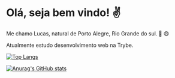 # Olá, seja bem vindo! :v:

Me chamo Lucas, natural de Porto Alegre, Rio Grande do sul. :mate: :smile: 

Atualmente estudo desenvolvimento web na Trybe.






[![Top Langs](https://github-readme-stats.vercel.app/api/top-langs/?username=lucasam1992&layout=compact&theme=tokyonight)](https://github.com/anuraghazra/github-readme-stats)


[![Anurag's GitHub stats](https://github-readme-stats.vercel.app/api?username=lucasam1992&theme=tokyonight)](https://github.com/anuraghazra/github-readme-stats)
